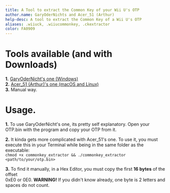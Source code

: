 ```yaml
---
title: A Tool to extract the Common Key of your Wii U's OTP
author.name: GaryOderNichts and Acer_51 (Arthur)
help-desc: A tool to extract the Common Key of a Wii U's OTP
aliases: .wiiuck, .wiiucommonkey, .ckextractor 
color: FA0909
---
```


# Tools available (and with Downloads)

**1.** [GaryOderNicht's one (Windows)](https://github.com/GaryOderNichts/WiiUCommonKeyExtractor) <br>
**2.** [Acer_51 (Arthur)'s one (macOS and Linux)](https://github.com/acer51-doctom/commonkey_extractor) <br>
**3.** Manual way. <br>

# Usage.

**1.** To use GaryOderNicht's one, its pretty self explanatory. Open your OTP.bin with the program and copy your OTP from it.

**2.** It kinda gets more complicated with Acer_51's one. To use it, you must execute this in your Terminal while being in the same folder as the executable: <br> `chmod +x commonkey_extractor && ./commonkey_extractor <path/to/your/otp.bin>`

**3.** To find it manually, in a Hex Editor, you must copy the first **16 bytes** of the offset <br> 0xE0 or 0E0. **WARNING!** If you didn't know already, one byte is 2 letters and spaces do not count.